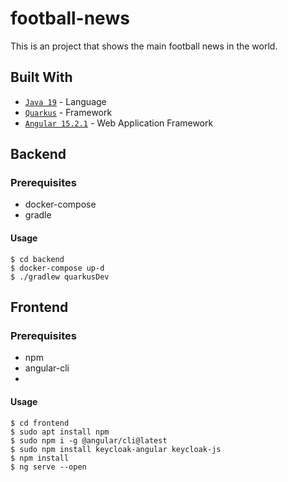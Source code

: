 # football-news
This is an project that shows the main football news in the world.

## Built With

- [`Java 19`](https://www.oracle.com/java/technologies/javase/19-0-2-relnotes.html/) - Language
- [`Quarkus`](https://quarkus.io/) - Framework
- [`Angular 15.2.1`](https://angular.io/) - Web Application Framework

## Backend
### Prerequisites
- docker-compose
- gradle

#### Usage
```
$ cd backend
$ docker-compose up-d
$ ./gradlew quarkusDev
```

## Frontend
### Prerequisites
- npm
- angular-cli
- 
#### Usage
```
$ cd frontend
$ sudo apt install npm
$ sudo npm i -g @angular/cli@latest
$ sudo npm install keycloak-angular keycloak-js
$ npm install
$ ng serve --open
```
